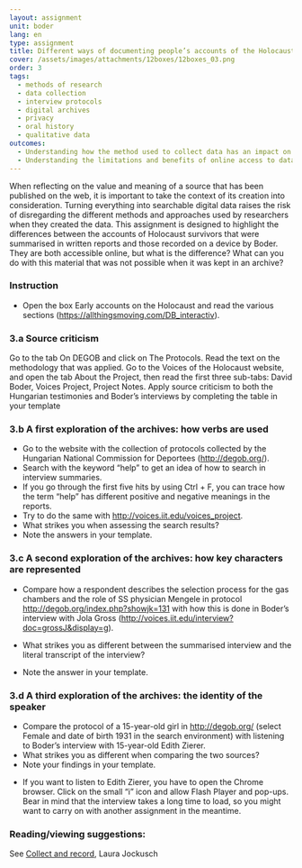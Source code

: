 ```yaml
---
layout: assignment
unit: boder
lang: en
type: assignment
title: Different ways of documenting people’s accounts of the Holocaust
cover: /assets/images/attachments/12boxes/12boxes_03.png
order: 3
tags:
  - methods of research
  - data collection
  - interview protocols
  - digital archives
  - privacy
  - oral history
  - qualitative data
outcomes:
  - Understanding how the method used to collect data has an impact on its informative value for future researchers.
  - Understanding the limitations and benefits of online access to databases with personal narratives.
---
```

When reflecting on the value and meaning of a source that has been published on the web, it is important to take the context of its creation into consideration. Turning everything into searchable digital data raises the risk of disregarding the different methods and approaches used by researchers when they created the data. This assignment is designed to highlight the differences between the accounts of Holocaust survivors that were summarised in written reports and those recorded on a device by Boder. They are both accessible online, but what is the difference? What can you do with this material that was not possible when it was kept in an archive? 
 
<!-- more -->

<!-- briefing-student -->
### Instruction
<!-- section-contents -->
-	Open the box Early accounts on the Holocaust and read the various sections (https://allthingsmoving.com/DB_interactiv).

<!-- section -->
### 3.a Source criticism
<!-- section-contents -->
Go to the tab  On DEGOB and click on The Protocols. Read the text on the methodology that was applied.
Go to the Voices of the Holocaust website, and open the tab About the Project, then read the first three sub-tabs: David Boder, Voices Project, Project Notes.
Apply source criticism to both the Hungarian testimonies and Boder’s interviews by completing the table in your template

<!-- section -->
### 3.b  A first exploration of the archives: how verbs are used
<!-- section-contents -->
-	Go to the website with the collection of protocols collected by the Hungarian National Commission for Deportees (http://degob.org/). 
-	Search with the keyword “help” to get an idea of how to search in interview summaries. 
-	If you go through the first five hits by using Ctrl + F, you can trace how the term “help” has different positive and negative meanings in the reports. 
-	Try to do the same with http://voices.iit.edu/voices_project. 
-	What strikes you when assessing the search results? 
-	Note the answers in your template.

<!-- section -->
### 3.c A second exploration of the archives: how key characters are represented
<!-- section-contents -->
- Compare how a respondent describes the selection process for the gas chambers and the role of SS physician Mengele in protocol http://degob.org/index.php?showjk=131 with how this is done in Boder’s interview with Jola Gross (http://voices.iit.edu/interview?doc=grossJ&display=g).

- What strikes you as different between the summarised interview and the literal transcript of the interview? 
- Note the answer in your template.

<!-- section -->
### 3.d     A third exploration of the archives: the identity of the speaker
<!-- section-contents -->

-	Compare the protocol of a 15-year-old girl in http://degob.org/ (select Female and date of birth 1931 in the search environment) with listening to Boder’s interview with 15-year-old Edith Zierer. 
-	What strikes you as different when comparing the two sources?
-	Note your findings in your template.
              
* If you want to listen to Edith Zierer, you have to open the Chrome browser. Click on the small “i” icon and allow Flash Player and pop-ups. Bear in mind that the interview takes a long time to load, so you might want to carry on with another assignment in the meantime. 

<!-- briefing-teacher -->

### Reading/viewing  suggestions:
See [Collect and record](https://global.oup.com/academic/product/collect-and-record-97801997645%2056?cc=nl&lang=en&), Laura Jockusch
